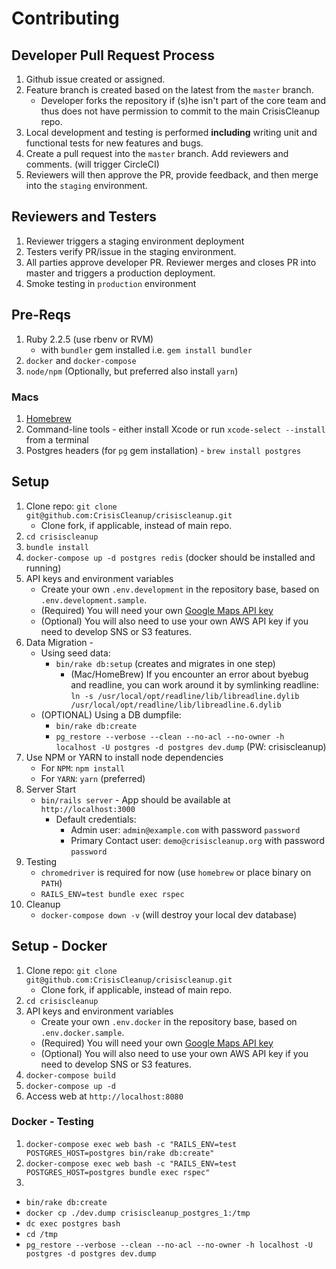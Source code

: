 # Contributing

## Developer Pull Request Process
1. Github issue created or assigned. 
2. Feature branch is created based on the latest from the `master` branch.
   * Developer forks the repository if (s)he isn't part of the core team and thus does not have permission to commit to the main CrisisCleanup repo. 
3. Local development and testing is performed **including** writing unit and functional tests for new features and bugs.
4. Create a pull request into the `master` branch.  Add reviewers and comments. (will trigger CircleCI)
5. Reviewers will then approve the PR, provide feedback, and then merge into the `staging` environment.

## Reviewers and Testers
1. Reviewer triggers a staging environment deployment
2. Testers verify PR/issue in the staging environment.
3. All parties approve developer PR.  Reviewer merges and closes PR into master and triggers a production deployment.
4. Smoke testing in `production` environment

## Pre-Reqs
1. Ruby 2.2.5 (use rbenv or RVM) 
	- with `bundler` gem installed i.e. `gem install bundler`
2. `docker` and `docker-compose`
3. `node/npm` (Optionally, but preferred also install `yarn`)

### Macs
1. [Homebrew](https://brew.sh)
1. Command-line tools - either install Xcode or run `xcode-select --install` from a terminal
1. Postgres headers (for `pg` gem installation) - `brew install postgres`

## Setup
1. Clone repo: `git clone git@github.com:CrisisCleanup/crisiscleanup.git`
   * Clone fork, if applicable, instead of main repo.
2. `cd crisiscleanup`
3. `bundle install`
4. `docker-compose up -d postgres redis` (docker should be installed and running)
5. API keys and environment variables
	- Create your own `.env.development` in the repository base, based on `.env.development.sample`.
	- (Required) You will need your own [Google Maps API key](https://developers.google.com/maps/documentation/javascript/get-api-key)
	- (Optional) You will also need to use your own AWS API key if you need to develop SNS or S3 features.
6. Data Migration - 
	- Using seed data:
		- `bin/rake db:setup` (creates and migrates in one step)
	        - (Mac/HomeBrew) If you encounter an error about byebug and readline, you can work around it by symlinking readline:    
	        `ln -s /usr/local/opt/readline/lib/libreadline.dylib /usr/local/opt/readline/lib/libreadline.6.dylib`
	- (OPTIONAL) Using a DB dumpfile:
		- `bin/rake db:create`
		- `pg_restore --verbose --clean --no-acl --no-owner -h localhost -U postgres -d postgres dev.dump` (PW: crisiscleanup)
7. Use NPM or YARN to install node dependencies
	- For `NPM`: `npm install`
	- For `YARN`: `yarn` (preferred)
8. Server Start
	- `bin/rails server` - App should be available at `http://localhost:3000`
		- Default credentials:
			- Admin user: `admin@example.com` with password `password`
			- Primary Contact user: `demo@crisiscleanup.org` with password `password`
9. Testing 
	- `chromedriver` is required for now (use `homebrew` or place binary on `PATH`)
	- `RAILS_ENV=test bundle exec rspec`
10. Cleanup
	- `docker-compose down -v` (will destroy your local dev database)


## Setup - Docker
1. Clone repo: `git clone git@github.com:CrisisCleanup/crisiscleanup.git`
   * Clone fork, if applicable, instead of main repo.
2. `cd crisiscleanup`
3. API keys and environment variables
	- Create your own `.env.docker` in the repository base, based on `.env.docker.sample`.
	- (Required) You will need your own [Google Maps API key](https://developers.google.com/maps/documentation/javascript/get-api-key)
	- (Optional) You will also need to use your own AWS API key if you need to develop SNS or S3 features.
4. `docker-compose build`
5. `docker-compose up -d`
6. Access web at `http://localhost:8080`

### Docker - Testing
1. `docker-compose exec web bash -c "RAILS_ENV=test POSTGRES_HOST=postgres bin/rake db:create"`
2. `docker-compose exec web bash -c "RAILS_ENV=test POSTGRES_HOST=postgres bundle exec rspec"`
3. 


- `bin/rake db:create`
- `docker cp ./dev.dump crisiscleanup_postgres_1:/tmp`
- `dc exec postgres bash`
- `cd /tmp`
- `pg_restore --verbose --clean --no-acl --no-owner -h localhost -U postgres -d postgres dev.dump`